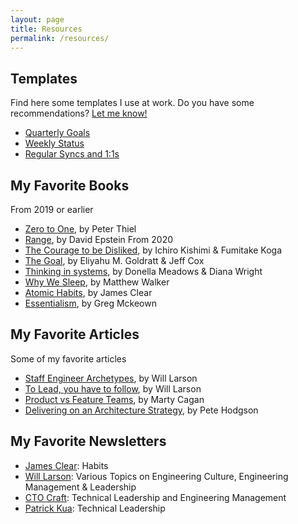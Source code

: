 ```yaml
---
layout: page
title: Resources
permalink: /resources/
---
```


## Templates
Find here some templates I use at work. Do you have some recommendations? [Let me know!](https://twitter.com/tafcisco)
* [Quarterly Goals](https://docs.google.com/document/d/1fwLqCd1uOz_RM3tdQWyQhHACXKClQlOpPgVom8apG8Y/edit?usp=sharing)
* [Weekly Status](https://docs.google.com/document/d/1tw3tvQO4E4kUWAIzARijipnAr5vI_SDBhmv3Xm0H570/edit?usp=sharing)
* [Regular Syncs and 1:1s](https://docs.google.com/document/d/16jqtekvrpprYeNAWw7NQl1BnEYxIJ3C-mfgGV6z6iCY/edit?usp=sharing)

## My Favorite Books
From 2019 or earlier
* [Zero to One](https://www.amazon.com/Zero-One-Notes-Startups-Future/dp/0804139296), by Peter Thiel
* [Range](https://www.amazon.com/Range-Generalists-Triumph-Specialized-World/dp/0735214484), by David Epstein
From 2020
* [The Courage to be Disliked](https://books.apple.com/us/audiobook/the-courage-to-be-disliked-unabridged/id1439487957), by Ichiro Kishimi & Fumitake Koga
* [The Goal](https://books.apple.com/us/audiobook/goal-process-ongoing-improvement-30th-anniversary-edition/id1428836510), by Eliyahu M. Goldratt & Jeff Cox
* [Thinking in systems](https://books.apple.com/us/audiobook/thinking-in-systems-a-primer/id1470817008), by Donella Meadows & Diana Wright
* [Why We Sleep](https://www.amazon.com/Why-We-Sleep-Unlocking-Dreams/dp/1501144316), by Matthew Walker
* [Atomic Habits](https://www.amazon.com/Atomic-Habits-James-Clear/dp/1847941834/ref=tmm_pap_swatch_0?_encoding=UTF8&qid=1595717720&sr=8-2), by James Clear
* [Essentialism](https://www.amazon.com/Essentialism-Disciplined-Pursuit-Greg-McKeown/dp/0804137382/ref=tmm_hrd_swatch_0?_encoding=UTF8&qid=1595717694&sr=8-2), by Greg Mckeown

## My Favorite Articles
Some of my favorite articles
* [Staff Engineer Archetypes](https://lethain.com/staff-engineer-archetypes/), by Will Larson
* [To Lead, you have to follow](https://lethain.com/to-lead-follow/), by Will Larson
* [Product vs Feature Teams](https://svpg.com/product-vs-feature-teams/), by Marty Cagan
* [Delivering on an Architecture Strategy](https://blog.thepete.net/blog/2019/12/09/delivering-on-an-architecture-strategy/), by Pete Hodgson

## My Favorite Newsletters
* [James Clear](https://jamesclear.com/): Habits
* [Will Larson](https://lethain.com/): Various Topics on Engineering Culture, Engineering Management & Leadership
* [CTO Craft](https://ctocraft.com/): Technical Leadership and Engineering Management
* [Patrick Kua](https://www.patkua.com/): Technical Leadership
